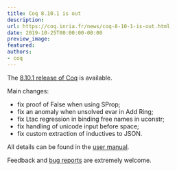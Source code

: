 ```yaml
---
title: Coq 8.10.1 is out
description:
url: https://coq.inria.fr/news/coq-8-10-1-is-out.html
date: 2019-10-25T00:00:00-00:00
preview_image:
featured:
authors:
- coq
---
```



<p>The <a href="https://github.com/coq/coq/releases/tag/V8.10.1">8.10.1 release of Coq</a> is available.</p>
<p>Main changes:</p>
<ul>
<li>fix proof of False when using SProp;</li>
<li>fix an anomaly when unsolved evar in Add Ring;</li>
<li>fix Ltac regression in binding free names in uconstr;</li>
<li>fix handling of unicode input before space;</li>
<li>fix custom extraction of inductives to JSON.</li>
</ul>
<p>All details can be found in the <a href="https://coq.github.io/doc/V8.10.1/refman/changes.html#changes-in-8-10-1">user manual</a>.</p>
<p>Feedback and <a href="https://github.com/coq/coq/issues">bug reports</a> are extremely welcome.</p>

 

